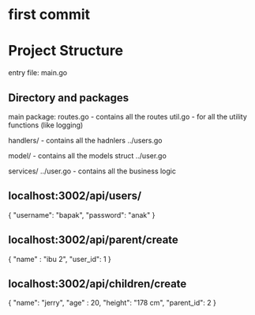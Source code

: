 # first commit

# Project Structure

entry file: main.go

## Directory and packages
main package:
  routes.go - contains all the routes
  util.go - for all the utility functions (like logging)

handlers/ - contains all the hadnlers
  ../users.go

model/ - contains all the models struct
  ../user.go

services/
  ../user.go - contains all the business logic 


localhost:3002/api/users/
--
{
"username": "bapak",
"password": "anak"
}



localhost:3002/api/parent/create
--
{
"name" : "ibu 2",
"user_id": 1
}

localhost:3002/api/children/create
--
{
"name": "jerry",
"age" : 20,
"height": "178 cm",
"parent_id": 2
}
 